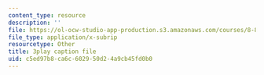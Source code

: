 ```yaml
---
content_type: resource
description: ''
file: https://ol-ocw-studio-app-production.s3.amazonaws.com/courses/8-851-effective-field-theory-spring-2013/c5ed97b8ca6c602950d24a9cb45fd0b0_VrXUdbg3NiM.srt
file_type: application/x-subrip
resourcetype: Other
title: 3play caption file
uid: c5ed97b8-ca6c-6029-50d2-4a9cb45fd0b0
---
```


